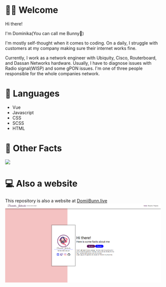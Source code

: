 # 🙋‍♀️ Welcome

Hi there!

I'm Dominika(You can call me Bunny🐰)

I'm mostly self-thought when it comes to coding. On a daily, I struggle with customers at my company making sure their internet works fine.

Currently, I work as a network engineer with Ubiquity, Cisco, Routerboard, and Dassan Networks hardware. Usually, I have to diagnose issues with Radio signal(WISP) and some gPON issues. I'm one of three people responsible for the whole companies network. 

# 📝 Languages

- Vue
- Javascript
- CSS
- SCSS
- HTML

# 🚗 Other Facts

![](https://github-readme-stats.vercel.app/api?username=DomiiBunn&show_icons=true&theme=tokyonight)

# 💻 Also a website
This repository is also a website at [DomiiBunn.live](https://domiibunn.live/)
![](/public/page.png)

<!---
DomiiBunn/DomiiBunn is a ✨ special ✨ repository because its `README.md` (this file) appears on your GitHub profile.
You can click the Preview link to take a look at your changes.
--->
